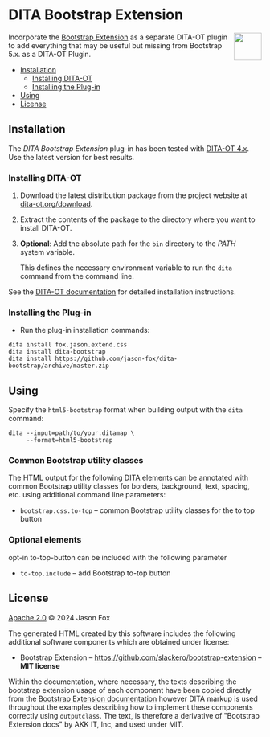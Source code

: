 # DITA Bootstrap Extension

<a href="https://www.dita-ot.org"><img src="https://www.dita-ot.org/images/dita-ot-logo.svg" align="right" height="55"></a>

Incorporate the [Bootstrap Extension](https://bootstrapextensions.com) as a separate DITA-OT plugin to add everything that may be useful 
but missing from Bootstrap 5.x. as a DITA-OT Plugin.

<!-- MarkdownTOC levels="2,3" -->

- [Installation](#installation)
  - [Installing DITA-OT](#installing-dita-ot)
  - [Installing the Plug-in](#installing-the-plug-in)
- [Using](#using)
- [License](#license)

<!-- /MarkdownTOC -->

## Installation

The _DITA Bootstrap Extension_ plug-in has been tested with [DITA-OT 4.x](http://www.dita-ot.org/download). Use the latest version for best results.

### Installing DITA-OT

1.  Download the latest distribution package from the project website at
    [dita-ot.org/download](https://www.dita-ot.org/download).
2.  Extract the contents of the package to the directory where you want to install DITA-OT.
3.  **Optional**: Add the absolute path for the `bin` directory to the _PATH_ system variable.

    This defines the necessary environment variable to run the `dita` command from the command line.

See the [DITA-OT documentation](https://www.dita-ot.org/4.0/topics/installing-client.html) for detailed installation instructions.

### Installing the Plug-in

- Run the plug-in installation commands:

```console
dita install fox.jason.extend.css
dita install dita-bootstrap
dita install https://github.com/jason-fox/dita-bootstrap/archive/master.zip
```

## Using

Specify the `html5-bootstrap` format when building output with the `dita` command:

```console
dita --input=path/to/your.ditamap \
     --format=html5-bootstrap
```

### Common Bootstrap utility classes

The HTML output for the following DITA elements can be annotated with common Bootstrap utility classes for borders, background, text, spacing, etc. using additional command line parameters:

- `bootstrap.css.to-top` – common Bootstrap utility classes for the to top button

### Optional elements

opt-in to-top-button can be included with the following parameter

- `to-top.include` – add Bootstrap to-top button

## License

[Apache 2.0](LICENSE) © 2024 Jason Fox

The generated HTML created by this software includes the following additional software components which are obtained under license:

- Bootstrap Extension – https://github.com/slackero/bootstrap-extension – **MIT license**

Within the documentation, where necessary, the texts describing the bootstrap extension usage of each component have been copied directly from the 
[Bootstrap Extension documentation](https://bootstrapextensions.com/) however DITA markup is used throughout the examples describing how to implement these
components correctly using `outputclass`. The text, is therefore a derivative of "Bootstrap Extension docs" by AKK IT, Inc, and used under MIT.
